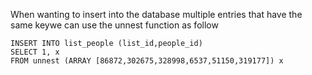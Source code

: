 When wanting to insert into the database multiple entries that have the same keywe can use the unnest function as follow

```
INSERT INTO list_people (list_id,people_id)
SELECT 1, x
FROM unnest (ARRAY [86872,302675,328998,6537,51150,319177]) x 
```
